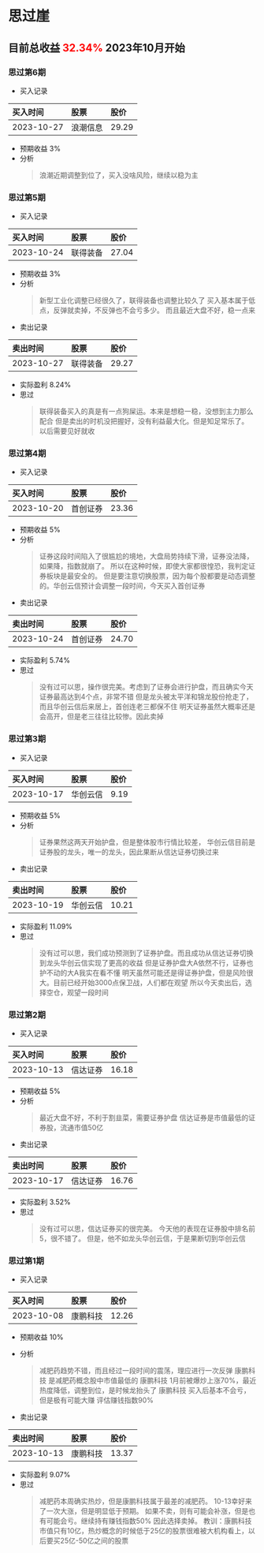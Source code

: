 # 思过崖 
## 目前总收益 <font color='red'>32.34%</font>  2023年10月开始

### 思过第6期
* 买入记录

| 买入时间       | 股票   | 股价 |
|:-----------|:-----|:--|
| 2023-10-27 | 浪潮信息 | 29.29 |
* 预期收益 3%
* 分析
    > 浪潮近期调整到位了，买入没啥风险，继续以稳为主

### 思过第5期
* 买入记录

| 买入时间       | 股票   | 股价 |
|:-----------|:-----|:--|
| 2023-10-24 | 联得装备 | 27.04 |
* 预期收益 3%
* 分析
    > 新型工业化调整已经很久了，联得装备也调整比较久了
    > 买入基本属于低点，反弹就卖掉，不反弹也不会亏多少。
    > 而且最近大盘不好，稳一点来
* 卖出记录

| 卖出时间 | 股票 | 股价 |
|:-----------|:------|:--|
| 2023-10-27 | 联得装备 | 29.27 |
* 实际盈利 8.24%
* 思过
  > 联得装备买入的真是有一点狗屎运。本来是想稳一稳，没想到主力那么配合
  > 但是卖出的时机没把握好，没有利益最大化。但是知足常乐了。 以后需要见好就收
### 思过第4期
* 买入记录

| 买入时间       | 股票   | 股价 |
|:-----------|:-----|:--|
| 2023-10-20 | 首创证券 | 23.36 |
* 预期收益 5%
* 分析
    > 证券这段时间陷入了很尴尬的境地，大盘局势持续下滑，证券没法降，如果降，指数就崩了。
    > 所以在这种时候，即使大家都很惶恐，我判定证券板块是最安全的。
    > 但是要注意切换股票，因为每个股都要是动态调整的。华创云信预计会调整一段时间，今天买入首创证券
* 卖出记录

| 卖出时间 | 股票 | 股价 |
|:-----------|:------|:--|
| 2023-10-24 | 首创证券 | 24.70 |
* 实际盈利 5.74%
* 思过
  > 没有过可以思，操作很完美。考虑到了证券会进行护盘，而且确实今天证券最高达到4个点，非常不错
  > 但是龙头被太平洋和锦龙股份抢走了，而且华创云信后来居上，首创连老三都保不住
  > 明天证券虽然大概率还是会高开，但是老三往往比较惨。因此卖掉
### 思过第3期
* 买入记录

| 买入时间       | 股票   | 股价 |
|:-----------|:-----|:--|
| 2023-10-17 | 华创云信 | 9.19 |
* 预期收益 5%
* 分析
    > 证券果然这两天开始护盘，但是整体股市行情比较差，
    > 华创云信目前是证券股的龙头，唯一的龙头，因此果断从信达证券切换过来 
* 卖出记录

| 卖出时间 | 股票 | 股价 |
|:-----------|:------|:--|
| 2023-10-19 | 华创云信 | 10.21 |
* 实际盈利 11.09%
* 思过
  > 没有过可以思，我们成功预测到了证券护盘。而且成功从信达证券切换到龙头华创云信实现了更高的收益
  > 但是证券护盘大A依然不行，证券也护不动的大A我实在看不懂
  > 明天虽然可能还是得证券护盘，但是风险很大。目前已经开始3000点保卫战，人们都在观望
  > 所以今天卖出后，选择空仓，观望一段时间
### 思过第2期
* 买入记录

| 买入时间 | 股票 | 股价 |
|:------------|:------|:-------|
| 2023-10-13 | 信达证券 | 16.18 |
* 预期收益 5%
* 分析
    > 最近大盘不好，不利于割韭菜，需要证券护盘
    > 信达证券是市值最低的证券股，流通市值50亿
* 卖出记录

| 卖出时间 | 股票 | 股价 |
|:-----------|:------|:--|
| 2023-10-17 | 信达证券 | 16.76 |
* 实际盈利 3.52%
* 思过
  > 没有过可以思，信达证券买的很完美。
  > 今天他的表现在证券股中排名前5，很不错了。
  > 但是，他不如龙头华创云信，于是果断切到华创云信

### 思过第1期
* 买入记录

| 买入时间      | 股票   | 股价 |
|:----------|:-----|:--|
| 2023-10-08 | 康鹏科技 | 12.26 |
* 预期收益 10%
* 分析
    > 减肥药趋势不错，而且经过一段时间的震荡，理应进行一次反弹
    > 康鹏科技 是减肥药概念股中市值最低的
    > 康鹏科技 1月前被爆炒上涨70%，最近热度降低，调整到位，是时候龙抬头了
    > 康鹏科技 买入后基本不会亏，但是极有可能大赚
    > 评估赚钱指数90%

* 卖出记录

| 卖出时间 | 股票 | 股价 |
|:-----------|:------|:--|
| 2023-10-13 | 康鹏科技 | 13.37 |
* 实际盈利 9.07%
* 思过
  > 减肥药本周确实热炒，但是康鹏科技属于最差的减肥药。
  > 10-13幸好来了一次大涨，但是明显低于预期。
  > 如果不卖，则有可能会补涨，但是也有可能会亏。继续持有赚钱指数50%
  > 因此选择卖掉。
  > 教训：康鹏科技 市值只有10亿，热炒概念的时候低于25亿的股票很难被大机构看上，以后要买25亿-50亿之间的股票
